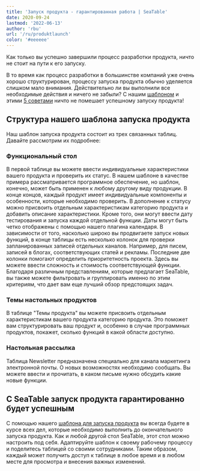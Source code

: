 ```yaml
---
title: 'Запуск продукта - гарантированная работа | SeaTable'
date: 2020-09-24
lastmod: '2022-06-13'
author: 'rbu'
url: '/ru/produktlaunch'
color: '#eeeeee'
---
```


Как только вы успешно завершили процесс разработки продукта, ничто не стоит на пути к его запуску.

В то время как процесс разработки в большинстве компаний уже очень хорошо структурирован, процессу запуска продукта обычно уделяется слишком мало внимания. Действительно ли вы выполнили все необходимые действия и ничего не забыли? С нашим [шаблоном](https://seatable.io/ru/vorlage/duhr9rqdqtcbfeonhxntca/) и этими [5 советами](https://www.pressesprecher.com/nachrichten/fuenf-tipps-fuer-einen-gelungenen-produkt-launch-9837) ничто не помешает успешному запуску продукта!

## Структура нашего шаблона запуска продукта

Наш шаблон запуска продукта состоит из трех связанных таблиц. Давайте рассмотрим их подробнее:

### Функциональный стол

В первой таблице вы можете ввести индивидуальные характеристики вашего продукта и проверить их статус. В нашем шаблоне в качестве примера рассматривается программное обеспечение, но шаблон, конечно, может быть применен к любому другому виду продукции. В конце концов, каждый продукт имеет индивидуальные компоненты и особенности, которые необходимо проверить. В дополнение к статусу можно присвоить отдельным характеристикам категорию продукта и добавить описание характеристики. Кроме того, они могут ввести дату тестирования и запуска каждой отдельной функции. Даты могут быть четко отображены с помощью нашего плагина календаря. В зависимости от того, насколько широко вы продвигаете запуск новых функций, в конце таблицы есть несколько колонок для проверки запланированных записей отдельных каналов. Например, для писем, записей в блогах, соответствующих статей и рекламы. Последние две колонки помогают определить приоритетность проекта. Здесь вы можете ввести сложность и стоимость соответствующей функции. Благодаря различным представлениям, которые предлагает SeaTable, вы также можете фильтровать и группировать именно по этим критериям, что дает вам еще лучший обзор предстоящих задач.

### Темы настольных продуктов

В таблице "Темы продукта" вы можете присвоить отдельным характеристикам вашего продукта категорию продукта. Это поможет вам структурировать ваш продукт и, особенно в случае программных продуктов, покажет, сколько функций в какой области доступно.

### Настольная рассылка

Таблица Newsletter предназначена специально для канала маркетинга электронной почты. О новых возможностях необходимо сообщать. Вы можете ввести и прочитать, в каком письме нужно обсудить какие новые функции.

## С SeaTable запуск продукта гарантированно будет успешным

С помощью нашего [шаблона для запуска продукта](https://seatable.io/ru/vorlage/duhr9rqdqtcbfeonhxntca/) вы всегда будете в курсе всех дел, которые необходимо выполнить до окончательного запуска продукта. Как и любой другой стол SeaTable, этот стол можно настроить под себя. Адаптируйте шаблон к своему рабочему процессу и поделитесь таблицей со своими сотрудниками. Таким образом, каждый может получить доступ к таблице в любое время и в любом месте для просмотра и внесения важных изменений.
